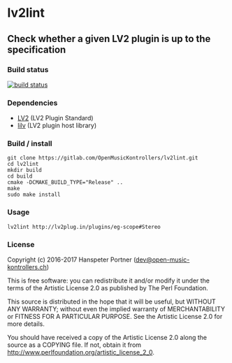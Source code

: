 # lv2lint

## Check whether a given LV2 plugin is up to the specification

### Build status

[![build status](https://gitlab.com/OpenMusicKontrollers/lv2lint/badges/master/build.svg)](https://gitlab.com/OpenMusicKontrollers/lv2lint/commits/master)

### Dependencies

* [LV2](http://lv2plug.in) (LV2 Plugin Standard)
* [lilv](http://drobilla.net/software/lilv/) (LV2 plugin host library)

### Build / install

	git clone https://gitlab.com/OpenMusicKontrollers/lv2lint.git
	cd lv2lint
	mkdir build
	cd build
	cmake -DCMAKE_BUILD_TYPE="Release" ..
	make
	sudo make install

### Usage

	lv2lint http://lv2plug.in/plugins/eg-scope#Stereo

### License

Copyright (c) 2016-2017 Hanspeter Portner (dev@open-music-kontrollers.ch)

This is free software: you can redistribute it and/or modify
it under the terms of the Artistic License 2.0 as published by
The Perl Foundation.

This source is distributed in the hope that it will be useful,
but WITHOUT ANY WARRANTY; without even the implied warranty of
MERCHANTABILITY or FITNESS FOR A PARTICULAR PURPOSE. See the
Artistic License 2.0 for more details.

You should have received a copy of the Artistic License 2.0
along the source as a COPYING file. If not, obtain it from
<http://www.perlfoundation.org/artistic_license_2_0>.
